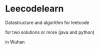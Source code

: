 # Leecodelearn

Datastructure and algorithm  for leetcode 

for two solutions or more (java and python)

in Wuhan
